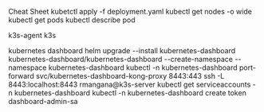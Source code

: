 Cheat Sheet
kubetctl apply -f deployment.yaml
kubectl get nodes -o wide 
kubectl get pods
kubectl describe pod <podname>

k3s-agent
k3s


kubernetes dashboard 
helm upgrade --install kubernetes-dashboard kubernetes-dashboard/kubernetes-dashboard --create-namespace --namespace kubernetes-dashboard
kubectl -n kubernetes-dashboard port-forward svc/kubernetes-dashboard-kong-proxy 8443:443
ssh -L 8443:localhost:8443 rmangana@k3s-server
kubectl get serviceaccounts -n kubernetes-dashboard
kubectl -n kubernetes-dashboard create token dashboard-admin-sa